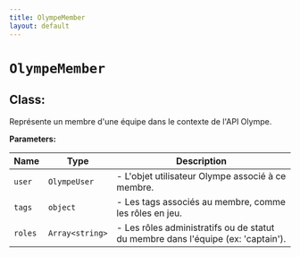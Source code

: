 ```yaml
---
title: OlympeMember
layout: default
---
```


# `OlympeMember`

## Class:

Représente un membre d'une équipe dans le contexte de l'API Olympe.



**Parameters:**

| Name | Type | Description |
| ---- | ---- | ----------- |
| `user` | `OlympeUser` | - L'objet utilisateur Olympe associé à ce membre. |
| `tags` | `object` | - Les tags associés au membre, comme les rôles en jeu. |
| `roles` | `Array<string>` | - Les rôles administratifs ou de statut du membre dans l'équipe (ex: 'captain'). |

